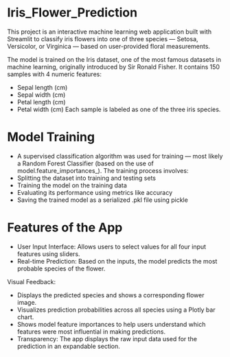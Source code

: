 # Iris_Flower_Prediction
This project is an interactive machine learning web application built with Streamlit to classify iris flowers into one of three species — Setosa, Versicolor, or Virginica — based on user-provided floral measurements.

The model is trained on the Iris dataset, one of the most famous datasets in machine learning, originally introduced by Sir Ronald Fisher. It contains 150 samples with 4 numeric features:
- Sepal length (cm)
- Sepal width (cm)
- Petal length (cm)
- Petal width (cm)
Each sample is labeled as one of the three iris species.

# Model Training
- A supervised classification algorithm was used for training — most likely a Random Forest Classifier (based on the use of model.feature_importances_). The training process involves:
- Splitting the dataset into training and testing sets
- Training the model on the training data
- Evaluating its performance using metrics like accuracy
- Saving the trained model as a serialized .pkl file using pickle

# Features of the App
- User Input Interface: Allows users to select values for all four input features using sliders.
- Real-time Prediction: Based on the inputs, the model predicts the most probable species of the flower.

Visual Feedback:
- Displays the predicted species and shows a corresponding flower image.
- Visualizes prediction probabilities across all species using a Plotly bar chart.
- Shows model feature importances to help users understand which features were most influential in making predictions.
- Transparency: The app displays the raw input data used for the prediction in an expandable section.
